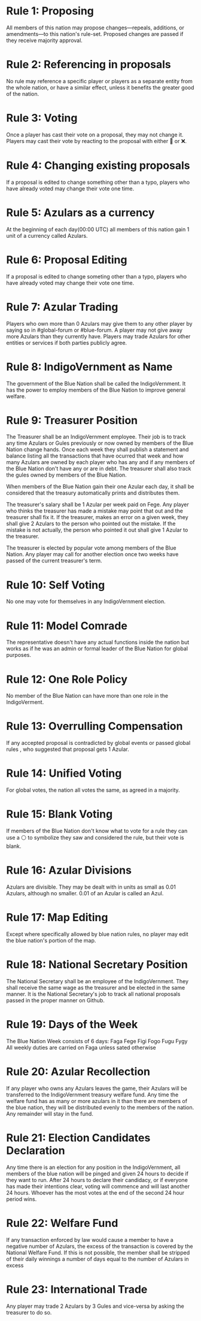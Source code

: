 # Rule 1: Proposing
All members of this nation may propose changes—repeals, additions, or amendments—to this nation's rule-set. 
Proposed changes are passed if they receive majority approval.

# Rule 2: Referencing in proposals
No rule may reference a specific player or players as a separate entity from the whole nation, or have a similar effect, unless it benefits the greater good of the nation.

# Rule 3: Voting
Once a player has cast their vote on a proposal, they may not change it. 
Players may cast their vote by reacting to the proposal with either :green_heart: or :x:.

# Rule 4: Changing existing proposals
If a proposal is edited to change something other than a typo, players who have already voted may change their vote one time.

# Rule 5: Azulars as a currency
At the beginning of each day(00:00 UTC) all members of this nation gain 1 unit of a currency called Azulars.

# Rule 6: Proposal Editing
If a proposal is edited to change someting other than a typo, players who have already voted may change their vote one time. 

# Rule 7: Azular Trading 
Players who own more than 0 Azulars may give them to any other player by saying so in #global-forum or #blue-forum. A player may not give away more Azulars than they currently have. Players may trade Azulars for other entities or services if both parties publicly agree.

# Rule 8: IndigoVernment as Name
The government of the Blue Nation shall be called the IndigoVernment. It has the power to employ members of the Blue Nation to improve general welfare. 

# Rule 9: Treasurer Position
The Treasurer shall be an IndigoVernment employee. Their job is to track any time Azulars or Gules previously or now owned by members of the Blue Nation change hands. Once each week they shall publish a statement and balance listing all the transactions that have ocurred that week and how many Azulars are owned by each player who has any and if any members of the Blue Nation don't have any or are in debt. The treasurer shall also track the gules owned by members of the Blue Nation.

When members of the Blue Nation gain their one Azular each day, it shall be considered that the treasury automatically prints and distributes them.

The treasurer's salary shall be 1 Azular per week paid on Fege. Any player who thinks the treasurer has made a mistake may point that out and the treasurer shall fix it. If the treasurer, makes an error on a given week, they shall give 2 Azulars to the person who pointed out the mistake. If the mistake is not actually, the person who pointed it out shall give 1 Azular to the treasurer.

The treasurer is elected by popular vote among members of the Blue Nation. Any player may call for another election once two weeks have passed of the current treasurer's term.

# Rule 10: Self Voting
No one may vote for themselves in any IndigoVernment election.

# Rule 11: Model Comrade
The representative doesn't have any actual functions inside the nation but works as if he was an admin or formal leader of the Blue Nation for global purposes.

# Rule 12: One Role Policy
No member of the Blue Nation can have more than one role in the IndigoVerment.

# Rule 13: Overrulling Compensation
If any accepted proposal is contradicted by global events or passed global rules , who suggested that proposal gets 1 Azular.

# Rule 14: Unified Voting
For global votes, the nation all votes the same, as agreed in a majority.

# Rule 15: Blank Voting
If members of the Blue Nation don't  know what to vote for a rule they can use a :white_circle: to symbolize they saw and considered the rule, but their vote is blank.

# Rule 16: Azular Divisions
Azulars are divisible. They may be dealt with in units as small as 0.01 Azulars, although no smaller. 0.01 of an Azular is called an Azul.

# Rule 17: Map Editing 
Except where specifically allowed by blue nation rules, no player may edit the blue nation's portion of the map.

# Rule 18: National Secretary Position
The National Secretary shall be an employee of the IndigoVernment. They shall receive the same wage as the treasurer and be elected in the same manner. It is the National Secretary's job to track all national proposals passed in the proper manner on Github.

# Rule 19: Days of the Week
The Blue Nation Week consists of 6 days:
Faga
Fege
Figi
Fogo
Fugu
Fygy
All weekly duties are carried on Faga unless sated otherwise

# Rule 20: Azular Recollection 
If any player who owns any Azulars leaves the game, their Azulars will be transferred to the IndigoVernment treasury welfare fund. Any time the welfare fund has as many or more azulars in it than there are members of the blue nation, they will be distributed evenly to the members of the nation. Any remainder will stay in the fund.

# Rule 21: Election Candidates Declaration 
Any time there is an election for any position in the IndigoVernment, all members of the blue nation will be pinged and given 24 hours to decide if they want to run. After 24 hours to declare their candidacy, or if everyone has made their intentions clear, voting will commence and will last another 24 hours. Whoever has the most votes at the end of the second 24 hour period wins.

# Rule 22: Welfare Fund
If any transaction enforced by law would cause a member to have a negative number of Azulars, the excess of the transaction is covered by the National Welfare Fund. If this is not possible, the member shall be stripped of their daily winnings a number of days equal to the number of Azulars in excess

# Rule 23: International Trade 
Any player may trade 2 Azulars by 3 Gules and vice-versa by asking the treasurer to do so. 
